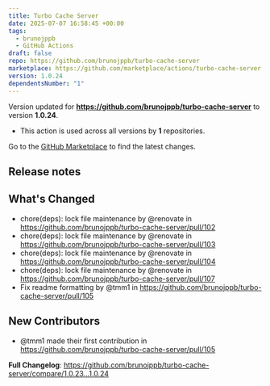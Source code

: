 ```yaml
---
title: Turbo Cache Server
date: 2025-07-07 16:58:45 +00:00
tags:
  - brunojppb
  - GitHub Actions
draft: false
repo: https://github.com/brunojppb/turbo-cache-server
marketplace: https://github.com/marketplace/actions/turbo-cache-server
version: 1.0.24
dependentsNumber: "1"
---
```



Version updated for **https://github.com/brunojppb/turbo-cache-server** to version **1.0.24**.
- This action is used across all versions by **1** repositories.

Go to the [GitHub Marketplace](https://github.com/marketplace/actions/turbo-cache-server) to find the latest changes.

## Release notes

## What's Changed
* chore(deps): lock file maintenance by @renovate in https://github.com/brunojppb/turbo-cache-server/pull/102
* chore(deps): lock file maintenance by @renovate in https://github.com/brunojppb/turbo-cache-server/pull/103
* chore(deps): lock file maintenance by @renovate in https://github.com/brunojppb/turbo-cache-server/pull/104
* chore(deps): lock file maintenance by @renovate in https://github.com/brunojppb/turbo-cache-server/pull/107
* Fix readme formatting by @tmm1 in https://github.com/brunojppb/turbo-cache-server/pull/105

## New Contributors

* @tmm1 made their first contribution in https://github.com/brunojppb/turbo-cache-server/pull/105

**Full Changelog**: https://github.com/brunojppb/turbo-cache-server/compare/1.0.23...1.0.24
